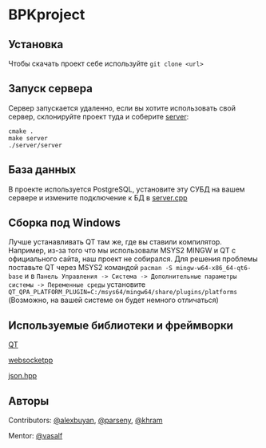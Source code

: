 # BPKproject

## Установка
Чтобы скачать проект себе используйте `git clone <url>`

## Запуск сервера
Сервер запускается удаленно, если вы хотите использовать свой сервер, склонируйте проект туда и соберите [server](server):
```
cmake .
make server
./server/server
```

## База данных
В проекте используется PostgreSQL, установите эту СУБД на вашем сервере и измените подключение к БД в [server.cpp](server/server.cpp)

## Сборка под Windows
Лучше устанавливать QT там же, где вы ставили компилятор. Например, из-за того что мы использовали MSYS2 MINGW и QT с официального сайта, наш проект не собирался. Для решения проблемы поставьте QT через MSYS2 командой `pacman -S mingw-w64-x86_64-qt6-base` и в `Панель Управления -> Система -> Дополнительные параметры системы -> Переменные среды` установите `QT_QPA_PLATFORM_PLUGIN=C:/msys64/mingw64/share/plugins/platforms` (Возможно, на вашей системе он будет немного отличаться)

## Используемые библиотеки и фреймворки
[QT](https://www.qt.io/ "QT")

[websocketpp](https://github.com/zaphoyd/websocketpp/ "websocketpp GitHub repository")

[json.hpp](https://github.com/nlohmann/json "nlohmann/json GitHub repository")

## Авторы
Contributors: [@alexbuyan](https://github.com/alexbuyan "Alexander Buyantuev"), [@parseny](https://github.com/parseny "Arsenii Pimenov"), [@khram](https://github.com/khram "Nikita Khramov")

Mentor: [@vasalf](https://github.com/vasalf "Vasily Alferov")
